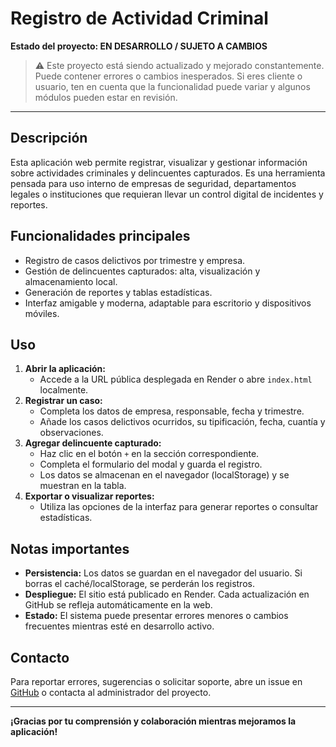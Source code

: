 # Registro de Actividad Criminal

**Estado del proyecto: EN DESARROLLO / SUJETO A CAMBIOS**
> ⚠️ Este proyecto está siendo actualizado y mejorado constantemente. Puede contener errores o cambios inesperados. Si eres cliente o usuario, ten en cuenta que la funcionalidad puede variar y algunos módulos pueden estar en revisión.

---

## Descripción
Esta aplicación web permite registrar, visualizar y gestionar información sobre actividades criminales y delincuentes capturados. Es una herramienta pensada para uso interno de empresas de seguridad, departamentos legales o instituciones que requieran llevar un control digital de incidentes y reportes.

## Funcionalidades principales
- Registro de casos delictivos por trimestre y empresa.
- Gestión de delincuentes capturados: alta, visualización y almacenamiento local.
- Generación de reportes y tablas estadísticas.
- Interfaz amigable y moderna, adaptable para escritorio y dispositivos móviles.

## Uso
1. **Abrir la aplicación:**
   - Accede a la URL pública desplegada en Render o abre `index.html` localmente.
2. **Registrar un caso:**
   - Completa los datos de empresa, responsable, fecha y trimestre.
   - Añade los casos delictivos ocurridos, su tipificación, fecha, cuantía y observaciones.
3. **Agregar delincuente capturado:**
   - Haz clic en el botón `+` en la sección correspondiente.
   - Completa el formulario del modal y guarda el registro.
   - Los datos se almacenan en el navegador (localStorage) y se muestran en la tabla.
4. **Exportar o visualizar reportes:**
   - Utiliza las opciones de la interfaz para generar reportes o consultar estadísticas.

## Notas importantes
- **Persistencia:** Los datos se guardan en el navegador del usuario. Si borras el caché/localStorage, se perderán los registros.
- **Despliegue:** El sitio está publicado en Render. Cada actualización en GitHub se refleja automáticamente en la web.
- **Estado:** El sistema puede presentar errores menores o cambios frecuentes mientras esté en desarrollo activo.

## Contacto
Para reportar errores, sugerencias o solicitar soporte, abre un issue en [GitHub](https://github.com/SupervisorIT/registro-actividad-criminal) o contacta al administrador del proyecto.

---

**¡Gracias por tu comprensión y colaboración mientras mejoramos la aplicación!**
